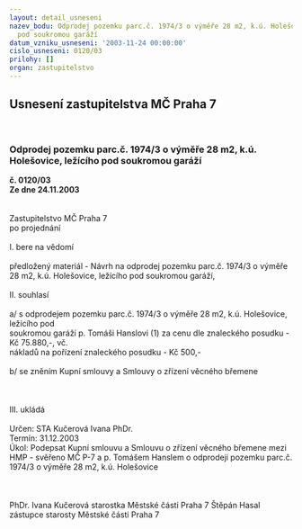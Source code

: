 ```yaml
---
layout: detail_usneseni
nazev_bodu: Odprodej pozemku parc.č. 1974/3 o výměře 28 m2, k.ú. Holešovice, ležícího
  pod soukromou garáží
datum_vzniku_usneseni: '2003-11-24 00:00:00'
cislo_usneseni: 0120/03
prilohy: []
organ: zastupitelstvo
---
```

<div id="ucUsn_pList" class="usn">
	<span><h2>Usnesení zastupitelstva MČ Praha 7 </h2>
<br></span><div class="standBody">
<span><h3>Odprodej pozemku parc.č. 1974/3 o výměře 28 m2, k.ú. Holešovice, ležícího pod soukromou garáží</h3></span><div class="center">
		<strong>č. 0120/03</strong><br>
	</div>
<div class="center">
		<strong>Ze dne 24.11.2003</strong><br><br>
	</div>
<br>Zastupitelstvo MČ Praha 7<br>po projednání<br><br>I.	bere na vědomí<br><br> předložený materiál - Návrh na odprodej pozemku parc.č. 1974/3 o výměře 28 m2, k.ú. Holešovice, ležícího pod soukromou garáží,<br><br>II.	souhlasí <br><br>a/  s odprodejem pozemku parc.č. 1974/3 o výměře 28 m2, k.ú. Holešovice, ležícího pod <br>    soukromou garáží p. Tomáši Hanslovi (1) za cenu dle znaleckého posudku - Kč 75.880,-, vč. <br>    nákladů na pořízení znaleckého posudku - Kč 500,-<br><br>b/  se zněním Kupní smlouvy a Smlouvy o zřízení věcného břemene<br><br><br><br>III.	ukládá <br><br>Určen:	STA Kučerová Ivana PhDr.<br>Termín: 31.12.2003<br>Úkol:	Podepsat Kupní smlouvu a Smlouvu o zřízení věcného břemene mezi HMP - svěřeno MČ P-7 a p. Tomášem Hanslem o odprodeji pozemku parc.č. 1974/3 o výměře 28 m2, k.ú. Holešovice<br> <br><br> 	<br>PhDr. Ivana Kučerová starostka Městské části Praha 7	 Štěpán Hasal zástupce starosty Městské části Praha 7<br>	<br><br>
</div>
</div>